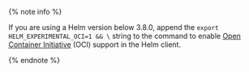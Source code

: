 {% note info %}

If you are using a Helm version below 3.8.0, append the `export HELM_EXPERIMENTAL_OCI=1 && \` string to the command to enable [Open Container Initiative](https://opencontainers.org/) (OCI) support in the Helm client.

{% endnote %}
